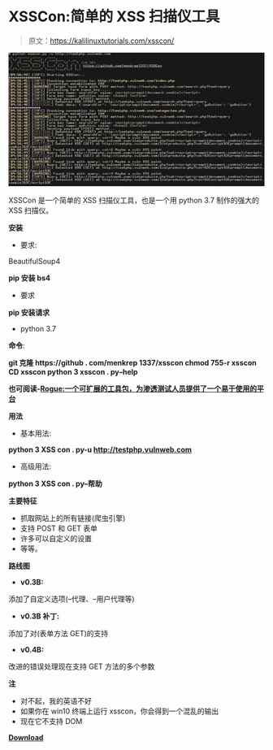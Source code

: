 # XSSCon:简单的 XSS 扫描仪工具

> 原文：<https://kalilinuxtutorials.com/xsscon/>

[![XSSCon : Simple XSS Scanner Tool](img//9f37985bc627757cbfe357b7d15c9df6.png "XSSCon : Simple XSS Scanner Tool")](https://3.bp.blogspot.com/-9yfX6brR0PA/XOW379fxMAI/AAAAAAAAAbU/1s2qNFygFagEGR9-XyaPuDj2oS7QCns2ACLcBGAs/s1600/screenshot%2B%25281%2529%25281%2529.png)

XSSCon 是一个简单的 XSS 扫描仪工具，也是一个用 python 3.7 制作的强大的 XSS 扫描仪。

**安装**

*   要求:

BeautifulSoup4

**pip 安装 bs4**

*   要求

**pip 安装请求**

*   python 3.7

**命令**:

**git 克隆 https://github . com/menkrep 1337/xsscon
chmod 755-r xsscon
CD xsscon
python 3 xsscon . py–help**

**也可阅读-[Rogue:一个可扩展的工具包，为渗透测试人员提供了一个易于使用的平台](https://kalilinuxtutorials.com/rogue-toolkit-penetration-testing/)**

**用法**

*   基本用法:

**python 3 XSS con . py-u http://testphp.vulnweb.com**

*   高级用法:

**python 3 XSS con . py–帮助**

**主要特征**

*   抓取网站上的所有链接(爬虫引擎)
*   支持 POST 和 GET 表单
*   许多可以自定义的设置
*   等等。

**路线图**

*   **v0.3B:**

添加了自定义选项(–代理、–用户代理等)

*   **v0.3B 补丁:**

添加了对(表单方法 GET)的支持

*   **v0.4B:**

改进的错误处理现在支持 GET 方法的多个参数

**注**

*   对不起，我的英语不好
*   如果你在 win10 终端上运行 xsscon，你会得到一个混乱的输出
*   现在它不支持 DOM

[**Download**](https://github.com/menkrep1337/XSSCon)